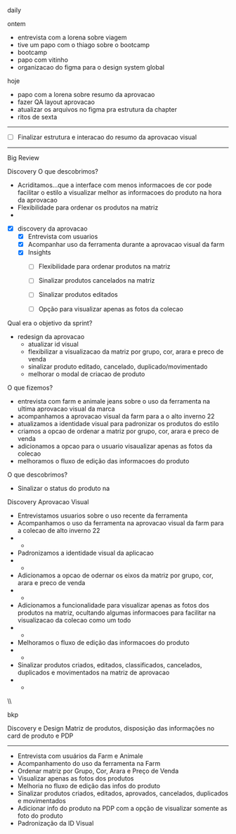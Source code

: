 daily 

ontem
- entrevista com a lorena sobre viagem
- tive um papo com o thiago sobre o bootcamp
- bootcamp
- papo com vitinho
- organizacao do figma para o design system global

hoje
- papo com a lorena sobre resumo da aprovacao
- fazer QA layout aprovacao
- atualizar os arquivos no figma pra estrutura da chapter
- ritos de sexta

---

- [ ] Finalizar estrutura e interacao do resumo da aprovacao visual

---

Big Review

Discovery
O que descobrimos?

- Acriditamos...que a interface com menos informacoes de cor pode facilitar o estilo a visualizar melhor as informacoes do produto na hora da aprovacao
- Flexibilidade para ordenar os produtos na matriz
- 


- [x] discovery da aprovacao
	- [x] Entrevista com usuarios
	- [x] Acompanhar uso da ferramenta durante a aprovacao visual da farm
	- [x] Insights
		- [ ] Flexibilidade para ordenar produtos na matriz
		- [ ] Sinalizar produtos cancelados na matriz
		- [ ] Sinalizar produtos editados
		- [ ] Opção para visualizar apenas as fotos da colecao


Qual era o objetivo da sprint?
- redesign da aprovacao
	- atualizar id visual
	- flexibilizar a visualizacao da matriz por grupo, cor, arara e preco de venda
	- sinalizar produto editado, cancelado, duplicado/movimentado
	- melhorar o modal de criacao de produto

O que fizemos?
- entrevista com farm e animale jeans sobre o uso da ferramenta na ultima aprovacao visual da marca
- acompanhamos a aprovacao visual da farm para a o alto inverno 22
- atualizamos a identidade visual para padronizar os produtos do estilo
- criamos a opcao de ordenar a matriz por grupo, cor, arara e preco de venda
- adicionamos a opcao para o usuario visaualizar apenas as fotos da colecao
- melhoramos o fluxo de edição das informacoes do produto

O que descobrimos?
- Sinalizar o status do produto na 




Discovery Aprovacao Visual

- Entrevistamos usuarios sobre o uso recente da ferramenta
- Acompanhamos o uso da ferramenta na aprovacao visual da farm para a colecao de alto inverno 22
- -
- Padronizamos a identidade visual da aplicacao
- -
- Adicionamos a opcao de odernar os eixos da matriz por grupo, cor, arara e preco de venda
- -
- Adicionamos a funcionalidade para visualizar apenas as fotos dos produtos na matriz, ocultando algumas informacoes para facilitar na visualizacao da colecao como um todo
- -
- Melhoramos o fluxo de edição das informacoes do produto
- -
- Sinalizar produtos criados, editados, classificados, cancelados, duplicados e movimentados na matriz de aprovacao
- -


\\\



bkp

Discovery e Design
Matriz de produtos, disposição das informações no card de produto e PDP



---

- Entrevista com usuários da Farm e Animale
- Acompanhamento do uso da ferramenta na Farm
- Ordenar matriz por Grupo, Cor, Arara e Preço de Venda
- Visualizar apenas as fotos dos produtos
- Melhoria no fluxo de edição das infos do produto
- Sinalizar produtos criados, editados, aprovados, cancelados, duplicados e movimentados
- Adicionar info do produto na PDP com a opção de visualizar somente as foto do produto
- Padronização da ID Visual



